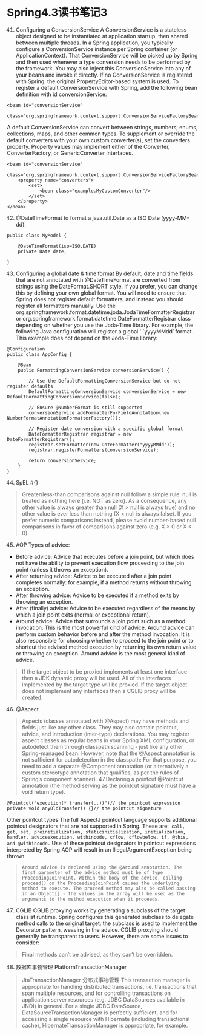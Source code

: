 # Spring4.3读书笔记3
<authorAndTime dateTime='2018-05-16 11:21:36'/>

41. Configuring a ConversionService
A ConversionService is a stateless object designed to be instantiated at application startup, then shared between multiple threads. In a Spring application, you typically configure a ConversionService instance per Spring container (or ApplicationContext). That ConversionService will be picked up by Spring and then used whenever a type conversion needs to be performed by the framework. You may also inject this ConversionService into any of your beans and invoke it directly.
If no ConversionService is registered with Spring, the original PropertyEditor-based system is used.
To register a default ConversionService with Spring, add the following bean definition with id conversionService:
```
<bean id="conversionService"
    class="org.springframework.context.support.ConversionServiceFactoryBean"/>
```
A default ConversionService can convert between strings, numbers, enums, collections, maps, and other common types. To supplement or override the default converters with your own custom converter(s), set the converters property. Property values may implement either of the Converter, ConverterFactory, or GenericConverter interfaces.
```
<bean id="conversionService"
        class="org.springframework.context.support.ConversionServiceFactoryBean">
    <property name="converters">
        <set>
            <bean class="example.MyCustomConverter"/>
        </set>
    </property>
</bean>
```
42. @DateTimeFormat to format a java.util.Date as a ISO Date (yyyy-MM-dd):
```
public class MyModel {

    @DateTimeFormat(iso=ISO.DATE)
    private Date date;

}
```
43. Configuring a global date & time format
By default, date and time fields that are not annotated with @DateTimeFormat are converted from strings using the DateFormat.SHORT style. If you prefer, you can change this by defining your own global format.
You will need to ensure that Spring does not register default formatters, and instead you should register all formatters manually. Use the org.springframework.format.datetime.joda.JodaTimeFormatterRegistrar or org.springframework.format.datetime.DateFormatterRegistrar class depending on whether you use the Joda-Time library.
For example, the following Java configuration will register a global ' `yyyyMMdd’ format. This example does not depend on the Joda-Time library:
```
@Configuration
public class AppConfig {

    @Bean
    public FormattingConversionService conversionService() {

        // Use the DefaultFormattingConversionService but do not register defaults
        DefaultFormattingConversionService conversionService = new DefaultFormattingConversionService(false);

        // Ensure @NumberFormat is still supported
        conversionService.addFormatterForFieldAnnotation(new NumberFormatAnnotationFormatterFactory());

        // Register date conversion with a specific global format
        DateFormatterRegistrar registrar = new DateFormatterRegistrar();
        registrar.setFormatter(new DateFormatter("yyyyMMdd"));
        registrar.registerFormatters(conversionService);

        return conversionService;
    }
}
```
44. SpEL #{}
> Greater/less-than comparisons against null follow a simple rule: null is treated as nothing here (i.e. NOT as zero). As a consequence, any other value is always greater than null (X > null is always true) and no other value is ever less than nothing (X < null is always false).
If you prefer numeric comparisons instead, please avoid number-based null comparisons in favor of comparisons against zero (e.g. X > 0 or X < 0).
45. AOP
Types of advice:
- Before advice: Advice that executes before a join point, but which does not have the ability to prevent execution flow proceeding to the join point (unless it throws an exception).
- After returning advice: Advice to be executed after a join point completes normally: for example, if a method returns without throwing an exception.
- After throwing advice: Advice to be executed if a method exits by throwing an exception.
- After (finally) advice: Advice to be executed regardless of the means by which a join point exits (normal or exceptional return).
- Around advice: Advice that surrounds a join point such as a method invocation. This is the most powerful kind of advice. Around advice can perform custom behavior before and after the method invocation. It is also responsible for choosing whether to proceed to the join point or to shortcut the advised method execution by returning its own return value or throwing an exception.
Around advice is the most general kind of advice.
> If the target object to be proxied implements at least one interface then a JDK dynamic proxy will be used. All of the interfaces implemented by the target type will be proxied. If the target object does not implement any interfaces then a CGLIB proxy will be created.
46. @Aspect
> Aspects (classes annotated with @Aspect) may have methods and fields just like any other class. They may also contain pointcut, advice, and introduction (inter-type) declarations.
You may register aspect classes as regular beans in your Spring XML configuration, or autodetect them through classpath scanning - just like any other Spring-managed bean. However, note that the @Aspect annotation is not sufficient for autodetection in the classpath: For that purpose, you need to add a separate @Component annotation (or alternatively a custom stereotype annotation that qualifies, as per the rules of Spring’s component scanner).
47.Declaring a pointcut
@Pointcut annotation (the method serving as the pointcut signature must have a void return type).
```
@Pointcut("execution(* transfer(..))")// the pointcut expression
private void anyOldTransfer() {}// the pointcut signature
```
Other pointcut types
The full AspectJ pointcut language supports additional pointcut designators that are not supported in Spring.
These are:``` call, get, set, preinitialization, staticinitialization, initialization, handler, adviceexecution, withincode, cflow, cflowbelow, if, @this, and @withincode.``` Use of these pointcut designators in pointcut expressions interpreted by Spring AOP will result in an IllegalArgumentException being thrown.
> ```Around advice is declared using the @Around annotation. The first parameter of the advice method must be of type ProceedingJoinPoint. Within the body of the advice, calling proceed() on the ProceedingJoinPoint causes the underlying method to execute. The proceed method may also be called passing in an Object[] - the values in the array will be used as the arguments to the method execution when it proceeds.```
47. CGLIB
CGLIB proxying works by generating a subclass of the target class at runtime. Spring configures this generated subclass to delegate method calls to the original target: the subclass is used to implement the Decorator pattern, weaving in the advice.
CGLIB proxying should generally be transparent to users. However, there are some issues to consider:
> Final methods can’t be advised, as they can’t be overridden.
48. 数据库事物管理 PlatformTransactionManager
>JtaTransactionManager 分布式事物管理
This transaction manager is appropriate for handling distributed transactions,
  i.e. transactions that span multiple resources, and for controlling transactions on
  application server resources (e.g. JDBC DataSources available in JNDI) in general.
  For a single JDBC DataSource, DataSourceTransactionManager is perfectly sufficient,
  and for accessing a single resource with Hibernate (including transactional cache),
  HibernateTransactionManager is appropriate, for example.


